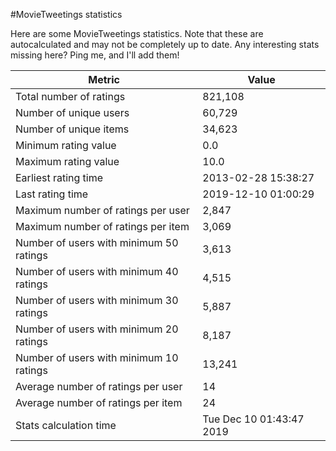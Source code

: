 #MovieTweetings statistics

Here are some MovieTweetings statistics. Note that these are autocalculated and may not be completely up to date. Any interesting stats missing here? Ping me, and I'll add them!

Metric | Value
--- | ---
Total number of ratings                 | 821,108
Number of unique users                  | 60,729
Number of unique items                  | 34,623
Minimum rating value                    | 0.0
Maximum rating value                    | 10.0
Earliest rating time                    | 2013-02-28 15:38:27
Last rating time                        | 2019-12-10 01:00:29
Maximum number of ratings per user      | 2,847
Maximum number of ratings per item      | 3,069
Number of users with minimum 50 ratings | 3,613
Number of users with minimum 40 ratings | 4,515
Number of users with minimum 30 ratings | 5,887
Number of users with minimum 20 ratings | 8,187
Number of users with minimum 10 ratings | 13,241
Average number of ratings per user      | 14
Average number of ratings per item      | 24
Stats calculation time                  | Tue Dec 10 01:43:47 2019

